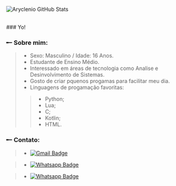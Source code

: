 ![Aryclenio GitHub Stats](https://github-readme-stats.vercel.app/api?username=Lokarin&show_icons=true&theme=tokyonight)

<br>
### Yo! 


<h3> ╾╴Sobre mim: </h3>

> - Sexo: Masculino / Idade: 16 Anos.
> - Estudante de Ensino Médio.
> - Interessado em áreas de tecnologia como Analise e Desinvolvimento de Sistemas.
> - Gosto de criar pquenos progamas para facilitar meu dia.
> - Linguagens de progamação favoritas:
>> - Python;
>> - Lua;
>> - C;
>> - Kotlin;
>> - HTML.


<h3> ╾╴Contato: </h3>

> - [![Gmail Badge](https://img.shields.io/badge/gmail-D14836?&style=for-the-badge&logo=gmail&logoColor=white&link=mailto:onukiamaral@gmail.com)](mailto:onukiamaral@gmail.com)

> - [![Whatsapp Badge](https://img.shields.io/badge/WHATSAPP-25D366?&style=for-the-badge&logo=whatsapp&logoColor=white&link=https://api.whatsapp.com/send?phone=5548996203390)](https://api.whatsapp.com/send?phone=5548996203390)
&nbsp;

> - [![Whatsapp Badge](https://img.shields.io/badge/instagram-%23E4405F.svg?&style=for-the-badge&logo=instagram&logoColor=white&link=https://www.instagram.com/henrique_amaral_onuki)](https://www.instagram.com/henrique_amaral_onuki/)

<br>
